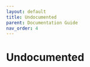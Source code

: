 ```yaml
---
layout: default
title: Undocumented
parent: Documentation Guide
nav_order: 4
---
```

# Undocumented
